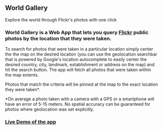 ## World Gallery

Explore the world through Flickr's photos with one click

### World Gallery is a Web App that lets you query [Flickr](https://www.flickr.com/) public photos by the location that they were taken.

To search for photos that were taken in a particular location simply center the the map on the desired location (you can use the geolocation searchbar that is powered by Google's location autocomplete to easily center the desired country, city, landmark, establishment or address on the map) and hit the search button. The app will fetch all photos that were taken within the map extents.

Photos that match the criteria will be pinned at the map to the exact location they were taken\*.

\*On average a photo taken with a camera with a GPS or a smartphone will have an error of 5-15 meters. No spatial accuracy can be guaranteed for photos where geolocation was set explicitly.

### [Live Demo of the app ](https://userrrfriendly.github.io/Flickr-GeoExplorer/)
